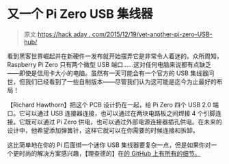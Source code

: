 # 又一个 Pi Zero USB 集线器

> 原文:[https://hack aday . com/2015/12/19/yet-another-pi-zero-USB-hub/](https://hackaday.com/2015/12/19/yet-another-pi-zero-usb-hub/)

看到黑客世界崛起并在新硬件一发布就开始摆弄它是非常令人着迷的。众所周知，Raspberry Pi Zero 只有两个微型 USB 端口……这对任何电脑来说都有点缺乏——即使是信用卡大小的电脑。虽然有一天可能会有一个官方的 USB 集线器问世，但我们已经看到了一些自制版本——尽管我们认为这可能是迄今为止最好的布局！

【Richard Hawthorn】把这个 PCB 设计扔在一起，给 Pi Zero 四个 USB 2.0 端口。它可以通过 USB 连接器连接，也可以通过在两块电路板之间焊接 4 个引脚连接。它既可以通过 Pi Zero 供电，也可以通过外部电源连接器插孔供电。在未来的设计中，他希望添加弹簧针，这样它就可以在你需要的时候连接和拆卸。

这比简单地在你的 Pi 后面绑一个迷你 USB 集线器要复杂一点，但是如果你对一个更时尚的解决方案感兴趣，【理查德的】在[的 GitHub 上有所有的细节。](https://github.com/richardhawthorn/piZero-Hub)